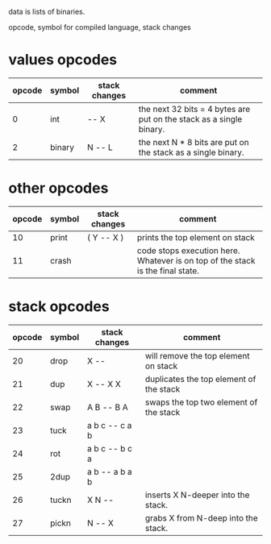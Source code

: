 

data is lists of binaries.

opcode, symbol for compiled language, stack changes

# values opcodes
opcode | symbol | stack changes | comment
---| --- | --- | --- 
0  | int |  -- X  | the next 32 bits = 4 bytes are put on the stack as a single binary.
2  | binary |  N -- L  | the next N * 8 bits are put on the stack as a single binary.


# other opcodes
opcode | symbol | stack changes | comment
---| ---   | --- | --- 
10 | print | ( Y -- X ) | prints the top element on stack
11 | crash |    |code stops execution here. Whatever is on top of the stack is the final state.


# stack opcodes
opcode | symbol | stack changes | comment
--- | --- | --- | --- 
20 | drop | X --     | will remove the top element on stack
21 | dup  | X -- X X | duplicates the top element of the stack 
22 | swap | A B -- B A| swaps the top two element of the stack
23 | tuck | a b c -- c a b |  
24 | rot  | a b c -- b c a |
25 | 2dup | a b -- a b a b |
26 | tuckn| X N -- | inserts X N-deeper into the stack.
27 | pickn| N -- X | grabs X from N-deep into the stack.

